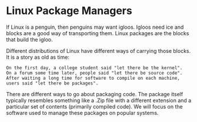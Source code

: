# Linux Package Managers
If Linux is a penguin, then penguins may want igloos. Igloos need ice and blocks are a good way of transporting them.
Linux packages are the blocks that build the igloo.

Different distributions of Linux have different ways of carrying those blocks. It is a story as old as time:
```
On the first day, a college student said "let there be the kernel".
On a forum some time later, people said "let there be source code".
After waiting a long time for software to compile on each machine, users said "let there be packages".
```
There are different ways to go about packaging code. The package itself typically resembles something like a .Zip file with a different extension and a particular set of contents (primarily compiled code). We will focus on the software used to manage these packages on popular systems.